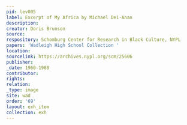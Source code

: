 ```yaml
---
pid: lev005
label: Excerpt of My Africa by Michael Dei-Anan
description:
creator: Doris Brunson
source:
respository: Schomburg Center for Research in Black Culture, NYPL
papers: 'Wadleigh High School Collection '
location:
sourcelink: https://archives.nypl.org/scm/25606
publisher:
_date: 1960-1980
contributor:
rights:
relation:
_type: image
site: wad
order: '69'
layout: exh_item
collection: exh
---
```

